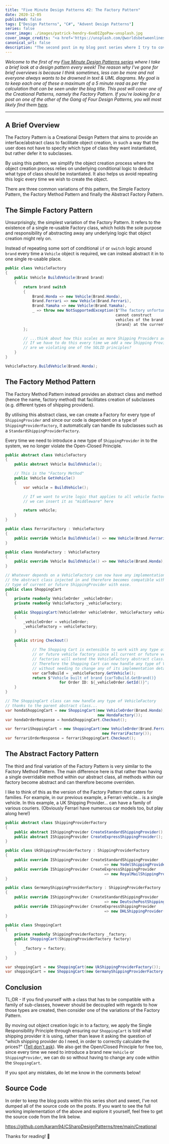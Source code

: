 ```yaml
---
title: "Five Minute Design Patterns #2: The Factory Pattern"
date: 2020-12-05
published: false
tags: ["Design Patterns", "C#", "Advent Design Patterns"]
series: false
cover_image: ./images/patrick-hendry-6xeDIZgoPaw-unsplash.jpg
cover_image_credits: "<a href='https://unsplash.com/@worldsbetweenlines'>Patrick Hendry</a>"
canonical_url: false
description: "The second post in my blog post series where I try to cover all of the Gang of Four Design Patterns in five minutes each, this time it's one of the Creational Patterns... the Factory Pattern!"
---
```


_Welcome to the first of my [Five Minute Design Patterns series](https://www.karam.io/blog/tag/Five%20Minute%20Design%20Patterns/) where I take a brief look at a design pattern every week! The reason why I've gone for brief overviews is because I think sometimes, less can be more and not everyone always wants to be drowned in text & UML diagrams. My goal is to keep each one of these a maximum of a 5 minute read as per the calculation that can be seen under the blog title. This post will cover one of the Creational Patterns, namely the Factory Pattern. If you're looking for a post on one of the other of the Gang of Four Design Patterns, you will most likely find them [here](https://www.karam.io/blog/tag/Five%20Minute%20Design%20Patterns/)._

---

## A Brief Overview

The Factory Pattern is a Creational Design Pattern that aims to provide an interface/abstract class to facilitate object creation, in such a way that the user does not have to specify which type of class they want instantiated, but rather defer it to subclasses.

By using this pattern, we simplify the object creation process where the object creation process relies on underlying conditional logic to deduct what type of class should be instantiated. It also helps us avoid repeating this logic every time we wish to create the object.

There are three common variations of this pattern, the Simple Factory Pattern, the Factory Method Pattern and finally the Abstract Factory Pattern.

## The Simple Factory Pattern

Unsurprisingly, the simplest variation of the Factory Pattern. It refers to the existence of a single re-usable Factory class, which holds the sole purpose and responsibility of abstracting away any underlying logic that object creation might rely on.

Instead of repeating some sort of conditional `if` or `switch` logic around `brand` every time a `Vehicle` object is required, we can instead abstract it in to one single re-usable place.

```csharp
public class VehicleFactory
{
	public Vehicle BuildVehicle(Brand brand)
	{
		return brand switch
		{
			Brand.Honda => new Vehicle(Brand.Honda),
			Brand.Ferrari => new Vehicle(Brand.Ferrari),
			Brand.Yamaha => new Vehicle(Brand.Yamaha),
			_ => throw new NotSupportedException($"The factory unfortunately
												 cannot construct
												 vehicles of the brand
												 {brand} at the current time.")
		};

		// ...think about how this scales as more Shipping Providers are added to the system
		// If we have to do this every time we add a new Shipping Provider,
		// are we violating one of the SOLID principles?
	}
}

VehicleFactory.BuildVehicle(Brand.Honda);
```

## The Factory Method Pattern

The Factory Method Pattern instead provides an abstract class and method (hence the name, factory method) that facilitates creation of subclasses (e.g. different types of shipping providers).

By utilising this abstract class, we can create a Factory for every type of `ShippingProvider` and since our code is dependent on a type of `ShippingProviderFactory`, it automatically can handle its subclasses such as a `StandardShippingProviderFactory`.

Every time we need to introduce a new type of `ShippingProvider` in to the system, we no longer violate the Open-Closed Principle.

```csharp
public abstract class VehicleFactory
{
	public abstract Vehicle BuildVehicle();

	// This is the "Factory Method"
	public Vehicle GetVehicle()
	{
		var vehicle = BuildVehicle();

		// If we want to write logic that applies to all vehicle factories
		// we can insert it as "middleware" here

		return vehicle;
	}
}

public class FerrariFactory : VehicleFactory
{
	public override Vehicle BuildVehicle() => new Vehicle(Brand.Ferrari);
}

public class HondaFactory : VehicleFactory
{
	public override Vehicle BuildVehicle() => new Vehicle(Brand.Honda);
}

// Whatever depends on a VehicleFactory can now have any implementation of
// the abstract class injected in and therefore becomes compatible with any
// type of current or future ShippingProvider with ease.
public class ShoppingCart
{
	private readonly VehicleOrder _vehicleOrder;
	private readonly VehicleFactory _vehicleFactory;

	public ShoppingCart(VehicleOrder vehicleOrder, VehicleFactory vehicleFactory)
	{
		_vehicleOrder = vehicleOrder;
		_vehicleFactory = vehicleFactory;
	}

	public string Checkout()
	{
			// The Shopping Cart is extensible to work with any type of current
			// or future vehicle factory since all current or future vehicle
			// factories will extend the VehicleFactory abstract class.
			// Therefore the Shopping Cart can now handle any type of VehicleFactory,
			// without needing to change any of its implementation details.
			var carToBuild = _vehicleFactory.GetVehicle();
			return $"Vehicle built of brand {carToBuild.GetBrand()}
						for Order ID: ${_vehicleOrder.GetId()}";
	}
}

// The ShoppingCart class can now handle any type of VehicleFactory
// thanks to the parent abstract class...
var hondaShoppingCart = new ShoppingCart(new VehicleOrder(Brand.Honda),
										 new HondaFactory());
var hondaOrderResponse = hondaShoppingCart.Checkout();

var ferrariShoppingCart = new ShoppingCart(new VehicleOrder(Brand.Ferrari),
										   new FerrariFactory());
var ferrariOrderResponse = ferrariShoppingCart.Checkout();
```

## The Abstract Factory Pattern

The third and final variation of the Factory Pattern is very similar to the Factory Method Pattern. The main difference here is that rather than having a single overridable method within our abstract class, all methods within our factory become abstract and can therefore become overriden. 

I like to think of this as the version of the Factory Pattern that caters for families. For example, in our previous example, a Ferrari vehicle... is a single vehicle. In this example, a UK Shipping Provider... can have a family of various couriers. (Obviously Ferrari have numerous car models too, but play along here!)

```csharp
public abstract class ShippingProviderFactory
{
	public abstract IShippingProvider CreateStandardShippingProvider();
	public abstract IShippingProvider CreateExpressShippingProvider();
}

public class UkShippingProviderFactory : ShippingProviderFactory
{
    public override IShippingProvider CreateStandardShippingProvider
                                            => new YodelShippingProvider();
    public override IShippingProvider CreateExpressShippingProvider
                                            => new RoyalMailShippingProvider();
}

public class GermanyShippingProviderFactory : ShippingProviderFactory
{
    public override IShippingProvider CreateStandardShippingProvider
                                            => new DeutschePostShippingProvider();
    public override IShippingProvider CreateExpressShippingProvider
                                            => new DHLShippingProvider();
}

public class ShoppingCart
{
	private readonly ShippingProviderFactory _factory;
	public ShoppingCart(ShippingProviderFactory factory)
	{
		_factory = factory;
	}
}

var shoppingCart = new ShoppingCart(new UkShippingProviderFactory());
var shoppingCart = new ShoppingCart(new GermanyShippingProviderFactory());
```

## Conclusion

TL;DR - If you find yourself with a class that has to be compatible with a family of sub-classes, however should be decoupled with regards to how those types are created, then consider one of the variations of the Factory Pattern.

By moving out object creation logic in to a factory, we apply the Single Responsibility Principle through ensuring our `ShoppingCart` is told what shipping provider it is using, rather than leave it asking the question of "which shipping provider do I need, in order to correctly calculate the prices?" ([Tell don't ask](https://martinfowler.com/bliki/TellDontAsk.html)). We also get the Open/Closed Principle for free too, since every time we need to introduce a brand new `Vehicle` or `ShippingProvider`, we can do so without having to change any code within the `ShoppingCart`.

If you spot any mistakes, do let me know in the comments below!

## Source Code

In order to keep the blog posts within this series short and sweet, I've not dumped all of the source code on the posts. If you want to see the full working implementation of the above and explore it yourself, feel free to get the source code from the link below.

https://github.com/karam94/CSharpDesignPatterns/tree/main/Creational

Thanks for reading! 👋
